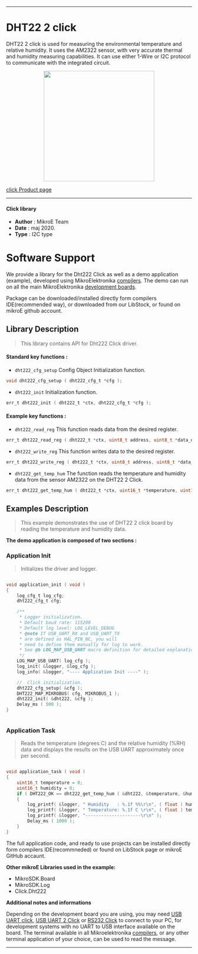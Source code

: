 
---
# DHT22 2 click

DHT22 2 click is used for measuring the environmental temperature and relative humidity. It uses the AM2322 sensor, with very accurate thermal and humidity measuring capabilities. It can use either 1-Wire or I2C protocol to communicate with the integrated circuit.

<p align="center">
  <img src="https://download.mikroe.com/images/click_for_ide/dht222_click.png" height=300px>
</p>


[click Product page](https://www.mikroe.com/dht22-2-click)

---


#### Click library 

- **Author**        : MikroE Team
- **Date**          : maj 2020.
- **Type**          : I2C type


# Software Support

We provide a library for the Dht222 Click 
as well as a demo application (example), developed using MikroElektronika 
[compilers](https://shop.mikroe.com/compilers). 
The demo can run on all the main MikroElektronika [development boards](https://shop.mikroe.com/development-boards).

Package can be downloaded/installed directly form compilers IDE(recommended way), or downloaded from our LibStock, or found on mikroE github account. 

## Library Description

> This library contains API for Dht222 Click driver.

#### Standard key functions :

- `dht222_cfg_setup` Config Object Initialization function.
```c
void dht222_cfg_setup ( dht222_cfg_t *cfg ); 
```

- `dht222_init` Initialization function.
```c
err_t dht222_init ( dht222_t *ctx, dht222_cfg_t *cfg );
```

#### Example key functions :

- `dht222_read_reg` This function reads data from the desired register.
```c
err_t dht222_read_reg ( dht222_t *ctx, uint8_t address, uint8_t *data_out, uint8_t len );
```

- `dht222_write_reg` This function writes data to the desired register.
```c
err_t dht222_write_reg ( dht222_t *ctx, uint8_t address, uint8_t *data_in, uint8_t len );
```

- `dht222_get_temp_hum` The function reads the temperature and humidity data from the sensor AM2322 on the DHT22 2 Click.
```c
err_t dht222_get_temp_hum ( dht222_t *ctx, uint16_t *temperature, uint16_t *humidity );
```

## Examples Description

> This example demonstrates the use of DHT22 2 click board by reading the temperature and humidity data.

**The demo application is composed of two sections :**

### Application Init 

> Initializes the driver and logger.

```c

void application_init ( void )
{
    log_cfg_t log_cfg;
    dht222_cfg_t cfg;

    /** 
     * Logger initialization.
     * Default baud rate: 115200
     * Default log level: LOG_LEVEL_DEBUG
     * @note If USB_UART_RX and USB_UART_TX 
     * are defined as HAL_PIN_NC, you will 
     * need to define them manually for log to work. 
     * See @b LOG_MAP_USB_UART macro definition for detailed explanation.
     */
    LOG_MAP_USB_UART( log_cfg );
    log_init( &logger, &log_cfg );
    log_info( &logger, "---- Application Init ----" );

    //  Click initialization.
    dht222_cfg_setup( &cfg );
    DHT222_MAP_MIKROBUS( cfg, MIKROBUS_1 );
    dht222_init( &dht222, &cfg );
    Delay_ms ( 500 );
}
  
```

### Application Task

> Reads the temperature (degrees C) and the relative humidity (%RH) data and displays the results on the USB UART approximately once per second.

```c

void application_task ( void )
{
    uint16_t temperature = 0;
    uint16_t humidity = 0;
    if ( DHT222_OK == dht222_get_temp_hum ( &dht222, &temperature, &humidity ) )
    {
        log_printf( &logger, " Humidity   : %.1f %%\r\n", ( float ) humidity / 10 );
        log_printf( &logger, " Temperature: %.1f C \r\n", ( float ) temperature / 10 );
        log_printf( &logger, "---------------------\r\n" );
        Delay_ms ( 1000 );
    }
}

``` 

The full application code, and ready to use projects can be  installed directly form compilers IDE(recommneded) or found on LibStock page or mikroE GitHub accaunt.

**Other mikroE Libraries used in the example:** 

- MikroSDK.Board
- MikroSDK.Log
- Click.Dht222

**Additional notes and informations**

Depending on the development board you are using, you may need 
[USB UART click](https://shop.mikroe.com/usb-uart-click), 
[USB UART 2 Click](https://shop.mikroe.com/usb-uart-2-click) or 
[RS232 Click](https://shop.mikroe.com/rs232-click) to connect to your PC, for 
development systems with no UART to USB interface available on the board. The 
terminal available in all Mikroelektronika 
[compilers](https://shop.mikroe.com/compilers), or any other terminal application 
of your choice, can be used to read the message.



---
